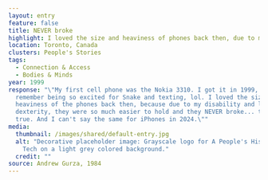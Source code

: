 ```yaml
---
layout: entry
feature: false
title: NEVER broke
highlight: I loved the size and heaviness of phones back then, due to my limited dexterity
location: Toronto, Canada
clusters: People's Stories
tags:
  - Connection & Access
  - Bodies & Minds
year: 1999
response: "\"My first cell phone was the Nokia 3310. I got it in 1999, and I
  remember being so excited for Snake and texting, lol. I loved the size and
  heaviness of the phones back then, because due to my disability and limited
  dexterity, they were so much easier to hold and they NEVER broke... this is
  true. And I can't say the same for iPhones in 2024.\""
media:
  thumbnail: /images/shared/default-entry.jpg
  alt: "Decorative placeholder image: Grayscale logo for A People's History of
    Tech on a light grey colored background."
  credit: ""
source: Andrew Gurza, 1984
---
```

